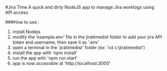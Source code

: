 #Jira Time
A quick and dirty NodeJS app to manage Jira worklogs using API access

###How to use : 

1. install Nodejs 
2. modify the 'example.env' file in the jiratimedist folder to add your jira API token and username, then save it as '.env'
3. open a terminal in the 'jiratimedist' folder (ex: 'cd c:\jiratimedist')
4. install the app with 'npm install'
5. run the app with 'npm run start'
6. app is now accessible at 'http://localhost:3000'